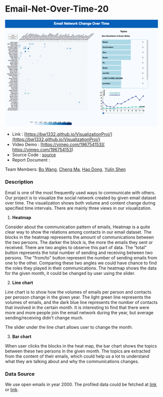 # Email-Net-Over-Time-20

<img src="sample.png" width = "600">

* Link : [https://bw1332.github.io/VisualizationProj/](https://bw1332.github.io/VisualizationProj/)
* Video Demo : [https://vimeo.com/196754153]( https://vimeo.com/196754153)
* Source Code : [source](https://github.com/NYU-CS6313-Fall16/Email-Net-Over-Time-20/tree/master/source)
* Report Document :

Team Members: [Bo Wang](https://github.com/bw1332), [Cheng Ma](https://github.com/tmxk2012197), [Hao Dong](https://github.com/FEhao), [Yulin Shen](https://github.com/Fancylynn)

### Description
Email is one of the most frequently used ways to communicate with others. Our project is to visualize the social network created by given email dataset over time. The visualization shows both volume and content change during specified time intervals. There are mainly three views in our visualization.
1. **Heatmap**

  Consider about the communication pattern of emails, Heatmap is a quite clear way to show the relations among contacts in our email dataset. The blocks in the heatmap represents the amount of communications between the two persons. The darker the block is, the more the emails they sent or received. There are two angles to observe this part of data. The "total" button represents the total number of sending and receiving between two persons. The "from/to" button represent the number of sending emails from one to the other. Comparing these two angles we could have chance to find the roles they played in their communications. The heatmap shows the data for the given month, it could be changed by user using the slider.

2. **Line chart**

  Line chart is to show how the volumes of emails per person and contacts per peroson change in the given year. The light green line represents the volumes of emails, and the dark blue line represents the number of contacts that involved in the certain month. It is interesting to find that there were more and more people join the email network during the year, but average sending/receiving didn't change much.

  The slider under the line chart allows user to change the month.

3. **Bar chart**

  When user clicks the blocks in the heat map, the bar chart shows the topics between these two persons in the given month. The topics are extracted from the content of their emails, which could help us a lot to understand what they are talking about and why the communications changes.

### Data Source

We use open emails in year 2000. The profiled data could be fetched at [link](https://raw.githubusercontent.com/bw1332/VisualizationProj/master/source/fii.json)
or [link](https://rawgit.com/bw1332/VisualizationProj/master/source/fii.json).
